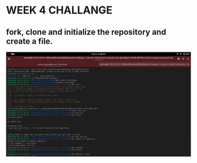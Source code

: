 # WEEK 4 CHALLANGE
## fork, clone and initialize the repository and create a file.


![screeenshot](git.png)


